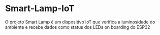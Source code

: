 # Smart-Lamp-IoT
O projeto Smart Lamp é um dispositivo IoT que verifica a luminosidade do ambiente e recebe dados como status dos LEDs on boarding do ESP32
